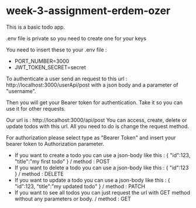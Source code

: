 # week-3-assignment-erdem-ozer

This is a basic todo app.

.env file is private so you need to create one for your keys

You need to insert these to your .env file :
- PORT_NUMBER=3000
- JWT_TOKEN_SECRET=secret

To authenticate a user send an request to this url : http://localhost:3000/userApi/post with a json body and a parameter of "username".

Then you will get your Bearer token for authentication. Take it so you can use it for other requests.

Our url is : http://localhost:3000/api/post
You can access, create, delete or update todos with this url. All you need to do is change the request method.

For authorization please select type as "Bearer Token" and insert your bearer token to Authorization parameter.

- If you want to create a todo you can use a json-body like this : { "id":123, "title":"my first todo" } / method : POST
- If you want to delete a todo you can use a json-body like this : { "id":123 } / method : DELETE
- If you want to update a todo you can use a json-body like this : { "id":123, "title":"my updated todo" } / method : PATCH
- If you want to see all todos you can just request the url with GET method without any parameters or body. / method : GET
